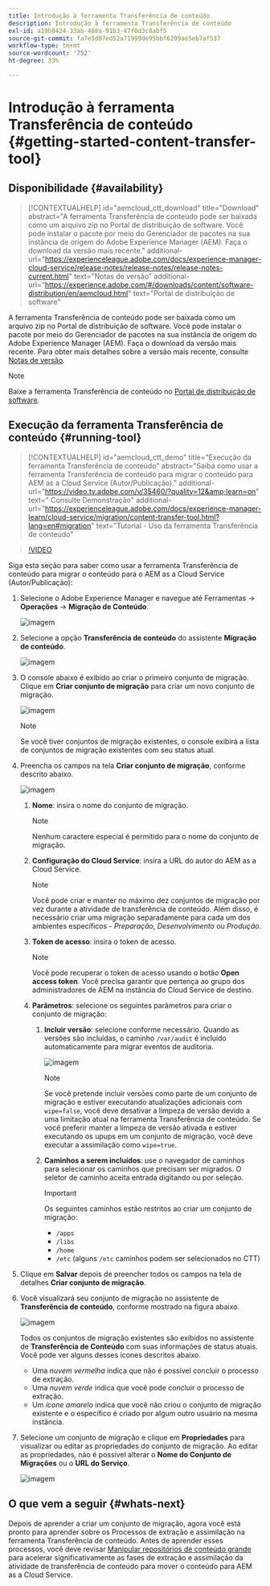```yaml
---
title: Introdução à ferramenta Transferência de conteúdo
description: Introdução à ferramenta Transferência de conteúdo
exl-id: a19b8424-33ab-488a-91b3-47f0d3c8abf5
source-git-commit: fa7e5d07ed52a71999de95bbf6299ae5eb7af537
workflow-type: tm+mt
source-wordcount: '752'
ht-degree: 33%

---
```


# Introdução à ferramenta Transferência de conteúdo {#getting-started-content-transfer-tool}

## Disponibilidade {#availability}

>[!CONTEXTUALHELP]
>id="aemcloud_ctt_download"
>title="Download"
>abstract="A ferramenta Transferência de conteúdo pode ser baixada como um arquivo zip no Portal de distribuição de software. Você pode instalar o pacote por meio do Gerenciador de pacotes na sua instância de origem do Adobe Experience Manager (AEM). Faça o download da versão mais recente."
>additional-url="https://experienceleague.adobe.com/docs/experience-manager-cloud-service/release-notes/release-notes/release-notes-current.html" text="Notas de versão"
>additional-url="https://experience.adobe.com/#/downloads/content/software-distribution/en/aemcloud.html" text="Portal de distribuição de software"

A ferramenta Transferência de conteúdo pode ser baixada como um arquivo zip no Portal de distribuição de software. Você pode instalar o pacote por meio do Gerenciador de pacotes na sua instância de origem do Adobe Experience Manager (AEM). Faça o download da versão mais recente. Para obter mais detalhes sobre a versão mais recente, consulte [Notas de versão](https://experienceleague.adobe.com/docs/experience-manager-cloud-service/release-notes/release-notes/release-notes-current.html?lang=pt-BR).

>[!NOTE]
>Baixe a ferramenta Transferência de conteúdo no [Portal de distribuição de software](https://experience.adobe.com/#/downloads/content/software-distribution/en/aemcloud.html).

## Execução da ferramenta Transferência de conteúdo {#running-tool}

>[!CONTEXTUALHELP]
>id="aemcloud_ctt_demo"
>title="Execução da ferramenta Transferência de conteúdo"
>abstract="Saiba como usar a ferramenta Transferência de conteúdo para migrar o conteúdo para AEM as a Cloud Service (Autor/Publicação)."
>additional-url="https://video.tv.adobe.com/v/35460/?quality=12&amp;learn=on" text=" Consulte Demonstração"
>additional-url="https://experienceleague.adobe.com/docs/experience-manager-learn/cloud-service/migration/content-transfer-tool.html?lang=en#migration" text="Tutorial - Uso da ferramenta Transferência de conteúdo"

>[!VIDEO](https://video.tv.adobe.com/v/35460/?quality=12&learn=on)


Siga esta seção para saber como usar a ferramenta Transferência de conteúdo para migrar o conteúdo para o AEM as a Cloud Service (Autor/Publicação):

1. Selecione o Adobe Experience Manager e navegue até Ferramentas -> **Operações** -> **Migração de Conteúdo**.

   ![imagem](/help/move-to-cloud-service/content-transfer-tool/assets-ctt/ctt01.png)

1. Selecione a opção **Transferência de conteúdo** do assistente **Migração de conteúdo**.

   ![imagem](/help/move-to-cloud-service/content-transfer-tool/assets-ctt/ctt02.png)


1. O console abaixo é exibido ao criar o primeiro conjunto de migração. Clique em **Criar conjunto de migração** para criar um novo conjunto de migração.

   ![imagem](/help/move-to-cloud-service/content-transfer-tool/assets-ctt/ctt03.png)

   >[!NOTE]
   >Se você tiver conjuntos de migração existentes, o console exibirá a lista de conjuntos de migração existentes com seu status atual.


1. Preencha os campos na tela **Criar conjunto de migração**, conforme descrito abaixo.

   ![imagem](/help/move-to-cloud-service/content-transfer-tool/assets-ctt/ctt04.png)

   1. **Nome**: insira o nome do conjunto de migração.
      >[!NOTE]
      >Nenhum caractere especial é permitido para o nome do conjunto de migração.

   1. **Configuração do Cloud Service**: insira a URL do autor do AEM as a Cloud Service.

      >[!NOTE]
      >Você pode criar e manter no máximo dez conjuntos de migração por vez durante a atividade de transferência de conteúdo.
      >Além disso, é necessário criar uma migração separadamente para cada um dos ambientes específicos - *Preparação*, *Desenvolvimento* ou *Produção*.

   1. **Token de acesso**: insira o token de acesso.

      >[!NOTE]
      >Você pode recuperar o token de acesso usando o botão **Open access token**. Você precisa garantir que pertença ao grupo dos administradores de AEM na instância do Cloud Service de destino.

   1. **Parâmetros**: selecione os seguintes parâmetros para criar o conjunto de migração:

      1. **Incluir versão**: selecione conforme necessário. Quando as versões são incluídas, o caminho `/var/audit` é incluído automaticamente para migrar eventos de auditoria.

         ![imagem](/help/move-to-cloud-service/content-transfer-tool/assets-ctt/ctt05.png)

         >[!NOTE]
         >Se você pretende incluir versões como parte de um conjunto de migração e estiver executando atualizações adicionais com `wipe=false`, você deve desativar a limpeza de versão devido a uma limitação atual na ferramenta Transferência de conteúdo. Se você preferir manter a limpeza de versão ativada e estiver executando os upups em um conjunto de migração, você deve executar a assimilação como `wipe=true`.


      1. **Caminhos a serem incluídos**: use o navegador de caminhos para selecionar os caminhos que precisam ser migrados. O seletor de caminho aceita entrada digitando ou por seleção.

         >[!IMPORTANT]
         >Os seguintes caminhos estão restritos ao criar um conjunto de migração:
         >* `/apps`
         >* `/libs`
         >* `/home`
         >* `/etc` (alguns  `/etc` caminhos podem ser selecionados no CTT)


1. Clique em **Salvar** depois de preencher todos os campos na tela de detalhes **Criar conjunto de migração**.

1. Você visualizará seu conjunto de migração no assistente de **Transferência de conteúdo**, conforme mostrado na figura abaixo.

   ![imagem](/help/move-to-cloud-service/content-transfer-tool/assets-ctt/ctt07.png)

   Todos os conjuntos de migração existentes são exibidos no assistente de **Transferência de Conteúdo** com suas informações de status atuais. Você pode ver alguns desses ícones descritos abaixo.

   * Uma *nuvem vermelha* indica que não é possível concluir o processo de extração.
   * Uma *nuvem verde* indica que você pode concluir o processo de extração.
   * Um *ícone amarelo* indica que você não criou o conjunto de migração existente e o específico é criado por algum outro usuário na mesma instância.

1. Selecione um conjunto de migração e clique em **Propriedades** para visualizar ou editar as propriedades do conjunto de migração. Ao editar as propriedades, não é possível alterar o **Nome do Conjunto de Migrações** ou o **URL do Serviço**.

   ![imagem](/help/move-to-cloud-service/content-transfer-tool/assets-ctt/ctt06.png)


## O que vem a seguir {#whats-next}

Depois de aprender a criar um conjunto de migração, agora você está pronto para aprender sobre os Processos de extração e assimilação na ferramenta Transferência de conteúdo. Antes de aprender esses processos, você deve revisar [Manipular repositórios de conteúdo grande](https://experienceleague.adobe.com/docs/experience-manager-cloud-service/moving/cloud-migration/content-transfer-tool/handling-large-content-repositories.html?lang=en) para acelerar significativamente as fases de extração e assimilação da atividade de transferência de conteúdo para mover o conteúdo para AEM as a Cloud Service.
